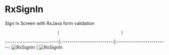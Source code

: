 # RxSignIn
Sign In Screen with RxJava form validation

                           |                           |
:-------------------------:|:-------------------------:|:-------------------------:
![RxSignIn](https://raw.githubusercontent.com/lawloretienne/RxSignIn/master/images/sign_in_failure.png)  |  ![RxSignIn](https://raw.githubusercontent.com/lawloretienne/RxSignIn/master/images/sign_in_success.png)


